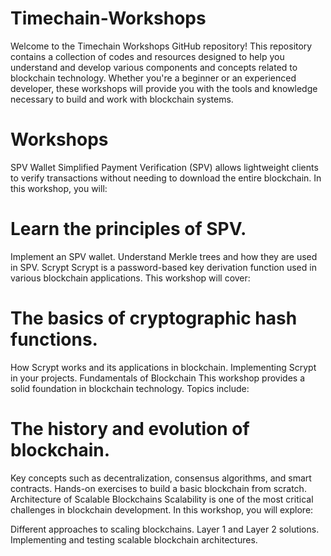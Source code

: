 ﻿# Timechain-Workshops
Welcome to the Timechain Workshops GitHub repository! This repository contains a collection of codes and resources designed to help you understand and develop various components and concepts related to blockchain technology. Whether you're a beginner or an experienced developer, these workshops will provide you with the tools and knowledge necessary to build and work with blockchain systems.

# Workshops
SPV Wallet
Simplified Payment Verification (SPV) allows lightweight clients to verify transactions without needing to download the entire blockchain. In this workshop, you will:

# Learn the principles of SPV.
Implement an SPV wallet.
Understand Merkle trees and how they are used in SPV.
Scrypt
Scrypt is a password-based key derivation function used in various blockchain applications. This workshop will cover:

# The basics of cryptographic hash functions.
How Scrypt works and its applications in blockchain.
Implementing Scrypt in your projects.
Fundamentals of Blockchain
This workshop provides a solid foundation in blockchain technology. Topics include:

# The history and evolution of blockchain.
Key concepts such as decentralization, consensus algorithms, and smart contracts.
Hands-on exercises to build a basic blockchain from scratch.
Architecture of Scalable Blockchains
Scalability is one of the most critical challenges in blockchain development. In this workshop, you will explore:

Different approaches to scaling blockchains.
Layer 1 and Layer 2 solutions.
Implementing and testing scalable blockchain architectures.
